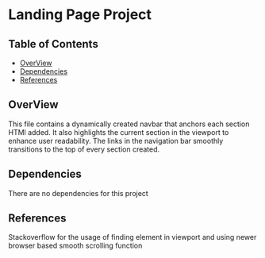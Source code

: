# Landing Page Project

## Table of Contents

* [OverView](#OverView)
* [Dependencies](#Dependencies)
* [References](#References)


## OverView

This file contains a dynamically created navbar that anchors each section HTMl added. It also highlights the current section in the viewport to enhance user readability. The links in the navigation bar smoothly transitions to the top of every section created.

## Dependencies
There are no dependencies for this project

## References
Stackoverflow for the usage of finding element in viewport and using newer browser based smooth scrolling function 